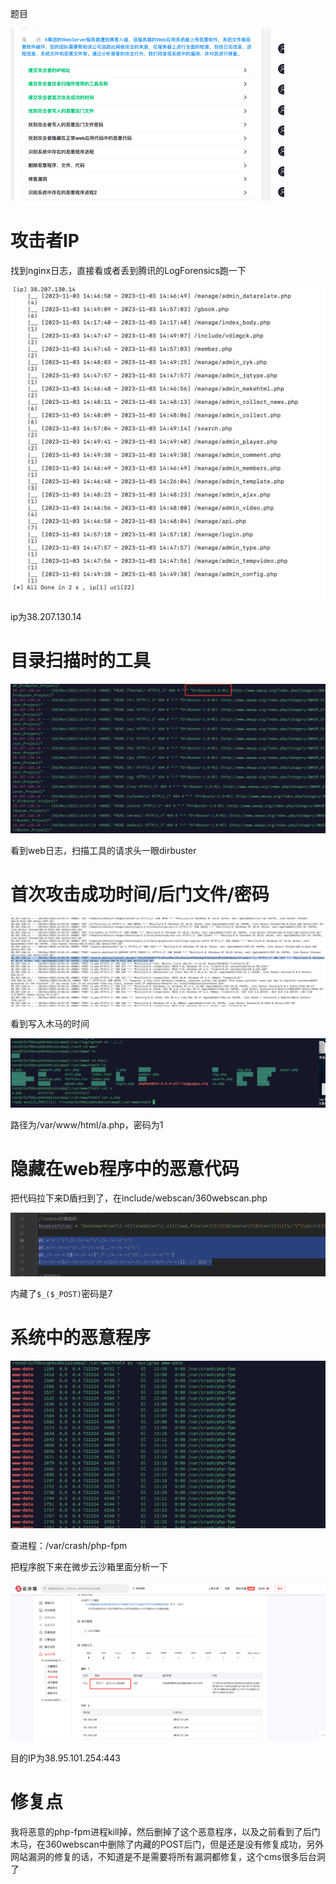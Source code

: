 题目

<img src="images/7.png" alt="image-20231110131302332" style="zoom:50%;" />



# 攻击者IP

找到nginx日志，直接看或者丢到腾讯的LogForensics跑一下

<img src="images/8.png" alt="image-20231110131254179" style="zoom:50%;" />

ip为38.207.130.14

# 目录扫描时的工具

![image-20231110131351611](images/1.png)

看到web日志，扫描工具的请求头一眼dirbuster

# 首次攻击成功时间/后门文件/密码

![image-20231110131436079](images/2.png)

看到写入木马的时间

![image-20231110131529019](images/3.png)

路径为/var/www/html/a.php，密码为1

# 隐藏在web程序中的恶意代码

把代码拉下来D盾扫到了，在include/webscan/360webscan.php

![image-20231110144814792](images/4.png)

内藏了`$_($_POST)`密码是7 

# 系统中的恶意程序

![image-20231110143434399](images/5.png)

查进程：/var/crash/php-fpm

把程序脱下来在微步云沙箱里面分析一下

![image-20231110144254465](images/6.png)

目的IP为38.95.101.254:443

# 修复点

我将恶意的php-fpm进程kill掉，然后删掉了这个恶意程序，以及之前看到了后门木马，在360webscan中删除了内藏的POST后门，但是还是没有修复成功，另外网站漏洞的修复的话，不知道是不是需要将所有漏洞都修复，这个cms很多后台洞了
